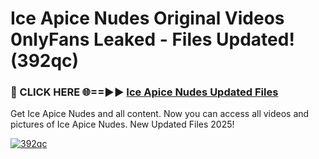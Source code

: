 # Ice Apice Nudes Original Videos 0nlyFans Leaked - Files Updated! (392qc)

<h3>🔴 CLICK HERE 🌐==►► <a href="https://tinyurl.com/52m3yx9h" rel="nofollow">Ice Apice Nudes Updated Files</a></h3>

Get Ice Apice Nudes and all content. Now you can access all videos and pictures of Ice Apice Nudes. New Updated Files 2025!

[![392qc](https://i.imgur.com/TnHtlc8.gif)](https://tinyurl.com/52m3yx9h)
